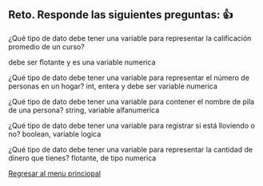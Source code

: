 ## Reto. Responde las siguientes preguntas: 👍
¿Qué tipo de dato debe tener una variable para representar la calificación promedio de un
curso?

debe ser flotante y es una variable numerica

¿Qué tipo de dato debe tener una variable para representar el número de personas en un
hogar?
int, entera y debe ser variable numerica

¿Qué tipo de dato debe tener una variable para contener el nombre de pila de una persona?
string, variable alfanumerica

¿Qué tipo de dato debe tener una variable para registrar si está lloviendo o no?
boolean, variable logica

¿Qué tipo de dato debe tener una variable para representar la cantidad de dinero que
tienes?
flotante, de tipo numerica


[Regresar al menu princiopal](https://github.com/escuelaDeCodigoMargaritaMaza/escuela_de_codigo/tree/main/PENSAMIENTO_COMPUTACIONAL)
